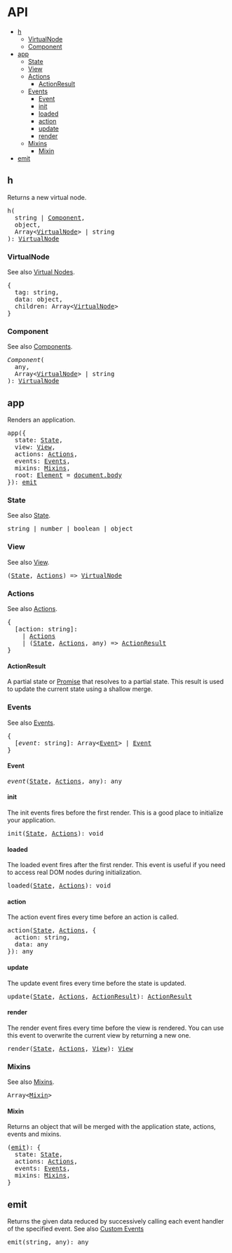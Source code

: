 # API
<!-- TOC -->

- [h](#h)
  - [VirtualNode](#virtualnode)
  - [Component](#component)
- [app](#app)
  - [State](#state)
  - [View](#view)
  - [Actions](#actions)
    - [ActionResult](#actionresult)
  - [Events](#events)
    - [Event](#event)
    - [init](#init)
    - [loaded](#loaded)
    - [action](#action)
    - [update](#update)
    - [render](#render)
  - [Mixins](#mixins)
    - [Mixin](#mixin)
- [emit](#emit)

<!-- /TOC -->

## h

Returns a new virtual node.

<pre>
h(
  string | <a href="#component">Component</a>,
  object,
  Array&lt<a href="#virtualnode">VirtualNode</a>&gt | string
): <a href="#virtualnode">VirtualNode</a>
</pre>

### VirtualNode

See also [Virtual Nodes](/docs/virtual-nodes.md).

<pre>
{
  tag: string,
  data: object,
  children: Array&lt<a href="#VirtualNode">VirtualNode</a>&gt
}
</pre>

### Component

See also [Components](/docs/components.md).

<pre>
<i>Component</i>(
  any,
  Array&lt<a href="#virtualnode">VirtualNode</a>&gt | string
): <a href="#virtualnode">VirtualNode</a>
</pre>

## app

Renders an application.

<pre>
app({
  state: <a href="#state">State</a>,
  view: <a href="#view">View</a>,
  actions: <a href="#actions">Actions</a>,
  events: <a href="#events">Events</a>,
  mixins: <a href="#mixins">Mixins</a>,
  root: <a href="https://developer.mozilla.org/en-US/docs/Web/API/Element">Element</a> = <a href="https://developer.mozilla.org/en-US/docs/Web/API/Document/body">document.body</a>
}): <a href="#emit">emit</a>
</pre>

### State

See also [State](/docs/state.md).

<pre>
string | number | boolean | object
</pre>

### View

See also [View](/docs/view.md).

<pre>
(<a href="#state">State</a>, <a href="#actions">Actions</a>) => <a href="#virtualnode">VirtualNode</a>
</pre>

### Actions

See also [Actions](/docs/actions.md).

<pre>
{
  [action: string]:
    | <a href="#actions">Actions</a>
    | (<a href="#state">State</a>, <a href="#actions">Actions</a>, any) => <a href="#actionresult">ActionResult</a>
}
</pre>

#### ActionResult

A partial state or [Promise](https://developer.mozilla.org/en-US/docs/Web/JavaScript/Reference/Global_Objects/Promise) that resolves to a partial state. This result is used to update the current state using a shallow merge.

### Events

See also [Events](/docs/events.md).

<pre>
{
  [<i>event</i>: string]: Array&lt<a href="#event">Event</a>&gt | <a href="#event">Event</a>
}
</pre>

#### Event

<pre>
<i>event</i>(<a href="#state">State</a>, <a href="#actions">Actions</a>, any): any
</pre>


#### init

The init events fires before the first render. This is a good place to initialize your application.

<pre>
init(<a href="#state">State</a>, <a href="#actions">Actions</a>): void
</pre>

#### loaded

The loaded event fires after the first render. This event is useful if you need to access real DOM nodes during initialization.

<pre>
loaded(<a href="#state">State</a>, <a href="#actions">Actions</a>): void
</pre>

#### action

The action event fires every time before an action is called.

<pre>
action(<a href="#state">State</a>, <a href="#actions">Actions</a>, {
  action: string,
  data: any
}): any
</pre>

#### update

The update event fires every time before the state is updated.

<pre>
update(<a href="#state">State</a>, <a href="#actions">Actions</a>, <a href="#actionresult">ActionResult</a>): <a href="#actionresult">ActionResult</a>
</pre>

#### render

The render event fires every time before the view is rendered. You can use this event to overwrite the current view by returning a new one.

<pre>
render(<a href="#state">State</a>, <a href="#actions">Actions</a>, <a href="#view">View</a>): <a href="#view">View</a>
</pre>

### Mixins

See also [Mixins](/docs/mixins.md).

<pre>
Array&lt<a href="#mixin">Mixin</a>&gt
</pre>

#### Mixin

Returns an object that will be merged with the application state, actions, events and mixins.

<pre>
(<a href="#emit">emit</a>): {
  state: <a href="#state">State</a>,
  actions: <a href="#actions">Actions</a>,
  events: <a href="#events">Events</a>,
  mixins: <a href="#mixins">Mixins</a>,
}
</pre>

## emit

Returns the given data reduced by successively calling each event handler of the specified event. See also [Custom Events](/docs/events.md#custom-events)

<pre>
emit(string, any): any
</pre>


